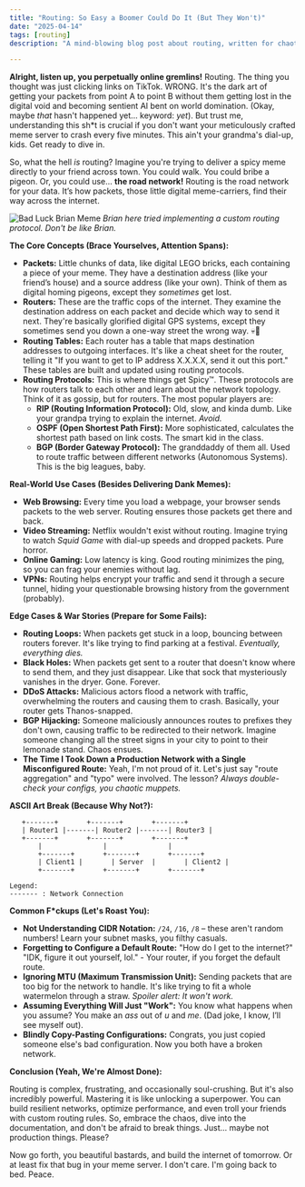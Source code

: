 ```yaml
---
title: "Routing: So Easy a Boomer Could Do It (But They Won't)"
date: "2025-04-14"
tags: [routing]
description: "A mind-blowing blog post about routing, written for chaotic Gen Z engineers. Prepare to have your brain cells fried."

---
```


**Alright, listen up, you perpetually online gremlins!** Routing. The thing you thought was just clicking links on TikTok. WRONG. It's the dark art of getting your packets from point A to point B without them getting lost in the digital void and becoming sentient AI bent on world domination. (Okay, maybe *that* hasn't happened yet… keyword: *yet*). But trust me, understanding this sh*t is crucial if you don't want your meticulously crafted meme server to crash every five minutes. This ain't your grandma's dial-up, kids. Get ready to dive in.

So, what the hell *is* routing? Imagine you're trying to deliver a spicy meme directly to your friend across town. You could walk. You could bribe a pigeon. Or, you could use… **the road network!** Routing is the road network for your data. It’s how packets, those little digital meme-carriers, find their way across the internet.

![Bad Luck Brian Meme](https://i.imgflip.com/26am.jpg)
*Brian here tried implementing a custom routing protocol. Don't be like Brian.*

**The Core Concepts (Brace Yourselves, Attention Spans):**

*   **Packets:** Little chunks of data, like digital LEGO bricks, each containing a piece of your meme. They have a destination address (like your friend’s house) and a source address (like your own). Think of them as digital homing pigeons, except they *sometimes* get lost.
*   **Routers:** These are the traffic cops of the internet. They examine the destination address on each packet and decide which way to send it next. They're basically glorified digital GPS systems, except they sometimes send you down a one-way street the wrong way. 💀🙏
*   **Routing Tables:** Each router has a table that maps destination addresses to outgoing interfaces. It's like a cheat sheet for the router, telling it "If you want to get to IP address X.X.X.X, send it out this port." These tables are built and updated using routing protocols.
*   **Routing Protocols:** This is where things get Spicy™️. These protocols are how routers talk to each other and learn about the network topology. Think of it as gossip, but for routers. The most popular players are:
    *   **RIP (Routing Information Protocol):** Old, slow, and kinda dumb. Like your grandpa trying to explain the internet. *Avoid.*
    *   **OSPF (Open Shortest Path First):** More sophisticated, calculates the shortest path based on link costs. The smart kid in the class.
    *   **BGP (Border Gateway Protocol):** The granddaddy of them all. Used to route traffic between different networks (Autonomous Systems). This is the big leagues, baby.

**Real-World Use Cases (Besides Delivering Dank Memes):**

*   **Web Browsing:** Every time you load a webpage, your browser sends packets to the web server. Routing ensures those packets get there and back.
*   **Video Streaming:** Netflix wouldn't exist without routing. Imagine trying to watch *Squid Game* with dial-up speeds and dropped packets. Pure horror.
*   **Online Gaming:** Low latency is king. Good routing minimizes the ping, so you can frag your enemies without lag.
*   **VPNs:** Routing helps encrypt your traffic and send it through a secure tunnel, hiding your questionable browsing history from the government (probably).

**Edge Cases & War Stories (Prepare for Some Fails):**

*   **Routing Loops:** When packets get stuck in a loop, bouncing between routers forever. It's like trying to find parking at a festival. *Eventually, everything dies.*
*   **Black Holes:** When packets get sent to a router that doesn't know where to send them, and they just disappear. Like that sock that mysteriously vanishes in the dryer. Gone. Forever.
*   **DDoS Attacks:** Malicious actors flood a network with traffic, overwhelming the routers and causing them to crash. Basically, your router gets Thanos-snapped.
*   **BGP Hijacking:** Someone maliciously announces routes to prefixes they don't own, causing traffic to be redirected to their network. Imagine someone changing all the street signs in your city to point to their lemonade stand. Chaos ensues.
*   **The Time I Took Down a Production Network with a Single Misconfigured Route:** Yeah, I'm not proud of it. Let's just say "route aggregation" and "typo" were involved. The lesson? *Always double-check your configs, you chaotic muppets.*

**ASCII Art Break (Because Why Not?):**

```
   +-------+       +-------+       +-------+
   | Router1 |-------| Router2 |-------| Router3 |
   +-------+       +-------+       +-------+
       |               |               |
       +-------+       +-------+       +-------+
       | Client1 |       | Server  |       | Client2 |
       +-------+       +-------+       +-------+

Legend:
------- : Network Connection
```

**Common F*ckups (Let's Roast You):**

*   **Not Understanding CIDR Notation:** `/24`, `/16`, `/8` – these aren't random numbers! Learn your subnet masks, you filthy casuals.
*   **Forgetting to Configure a Default Route:** "How do I get to the internet?" "IDK, figure it out yourself, lol." - Your router, if you forget the default route.
*   **Ignoring MTU (Maximum Transmission Unit):** Sending packets that are too big for the network to handle. It's like trying to fit a whole watermelon through a straw. *Spoiler alert: It won't work.*
*   **Assuming Everything Will Just "Work":** You know what happens when you assume? You make an *ass* out of *u* and *me*. (Dad joke, I know, I’ll see myself out).
*   **Blindly Copy-Pasting Configurations:** Congrats, you just copied someone else's bad configuration. Now you both have a broken network.

**Conclusion (Yeah, We're Almost Done):**

Routing is complex, frustrating, and occasionally soul-crushing. But it's also incredibly powerful. Mastering it is like unlocking a superpower. You can build resilient networks, optimize performance, and even troll your friends with custom routing rules. So, embrace the chaos, dive into the documentation, and don't be afraid to break things. Just… maybe not production things. Please?

Now go forth, you beautiful bastards, and build the internet of tomorrow. Or at least fix that bug in your meme server. I don't care. I'm going back to bed. Peace.
